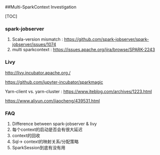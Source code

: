 ##Multi-SparkContext Investigation

[TOC]

### spark-jobserver



1. Scala-version mismatch : https://github.com/spark-jobserver/spark-jobserver/issues/1074
2. multi sparkcontext : https://issues.apache.org/jira/browse/SPARK-2243



### Livy

http://livy.incubator.apache.org./

https://github.com/jupyter-incubator/sparkmagic

Yarn-client vs. yarn-cluster : https://www.iteblog.com/archives/1223.html

https://www.aliyun.com/jiaocheng/439531.html

### FAQ

1. Difference between spark-jobserver & livy
2. 每个context的启动是否会有很大延迟
3. context的回收
4.  Sql-> context的映射关系/分配策略
5. SparkSession到底有没有用



